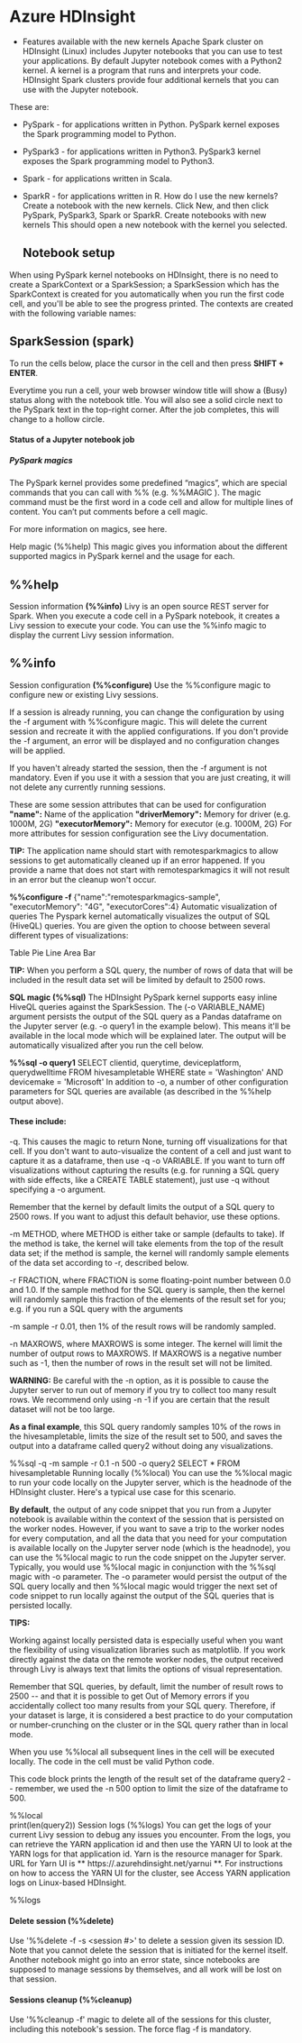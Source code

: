    # Azure HDInsight

* Features available with the new kernels
Apache Spark cluster on HDInsight (Linux) includes Jupyter notebooks that you can use to test your applications.
By default Jupyter notebook comes with a Python2 kernel.
A kernel is a program that runs and interprets your code.
HDInsight Spark clusters provide four additional kernels that you can use with the Jupyter notebook.

These are:
* PySpark - for applications written in Python. PySpark kernel exposes the Spark programming model to Python.
* PySpark3 - for applications written in Python3. PySpark3 kernel exposes the Spark programming model to Python3.
* Spark - for applications written in Scala.
* SparkR - for applications written in R.
How do I use the new kernels?
Create a notebook with the new kernels. Click New, and then click PySpark, PySpark3, Spark or SparkR. 
Create notebooks with new kernels
This should open a new notebook with the kernel you selected.

   ## Notebook setup

When using PySpark kernel notebooks on HDInsight, there is no need to create a SparkContext or a SparkSession; a SparkSession which has the SparkContext is created for you automatically when you run the first code cell, and you'll be able to see the progress printed. The contexts are created with the following variable names:

   ## SparkSession (spark)
To run the cells below, place the cursor in the cell and then press __SHIFT + ENTER__.


Everytime you run a cell, your web browser window title will show a (Busy) status along with the notebook title. You will also see a solid circle next to the PySpark text in the top-right corner. After the job completes, this will change to a hollow circle.

   #### Status of a Jupyter notebook job

   ##### PySpark magics
The PySpark kernel provides some predefined “magics”, which are special commands that you can call with %% (e.g. %%MAGIC ). The magic command must be the first word in a code cell and allow for multiple lines of content. You can’t put comments before a cell magic.

For more information on magics, see here.

Help magic (%%help)
This magic gives you information about the different supported magics in PySpark kernel and the usage for each.

   ## %%help

Session information __(%%info)__
Livy is an open source REST server for Spark. When you execute a code cell in a PySpark notebook, it creates a Livy session to execute your code. You can use the %%info magic to display the current Livy session information.

   ## %%info

Session configuration __(%%configure)__
Use the %%configure magic to configure new or existing Livy sessions.

If a session is already running, you can change the configuration by using the -f argument with %%configure magic. This will delete the current session and recreate it with the applied configurations. If you don't provide the -f argument, an error will be displayed and no configuration changes will be applied.

If you haven't already started the session, then the -f argument is not mandatory. Even if you use it with a session that you are just creating, it will not delete any currently running sessions.

These are some session attributes that can be used for configuration
__"name":__ Name of the application
__"driverMemory":__ Memory for driver (e.g. 1000M, 2G)
__"executorMemory":__ Memory for executor (e.g. 1000M, 2G)
For more attributes for session configuration see the Livy documentation.

__TIP:__ The application name should start with remotesparkmagics to allow sessions to get automatically cleaned up if an error happened. If you provide a name that does not start with remotesparkmagics it will not result in an error but the cleanup won't occur.

__%%configure -f__ 
{"name":"remotesparkmagics-sample", "executorMemory": "4G", "executorCores":4}
Automatic visualization of queries
The Pyspark kernel automatically visualizes the output of SQL (HiveQL) queries. You are given the option to choose between several different types of visualizations:

Table
Pie
Line
Area
Bar

__TIP:__ When you perform a SQL query, the number of rows of data that will be included in the result data set will be limited by default to 2500 rows.

__SQL magic (%%sql)__
The HDInsight PySpark kernel supports easy inline HiveQL queries against the SparkSession. The (-o VARIABLE_NAME) argument persists the output of the SQL query as a Pandas dataframe on the Jupyter server (e.g. -o query1 in the example below). This means it'll be available in the local mode which will be explained later. The output will be automatically visualized after you run the cell below.

__%%sql -o query1__
SELECT clientid, querytime, deviceplatform, querydwelltime 
FROM hivesampletable
WHERE state = 'Washington' AND devicemake = 'Microsoft' 
In addition to -o, a number of other configuration parameters for SQL queries are available (as described in the %%help output above). 

   #### These include:
-q. This causes the magic to return None, turning off visualizations for that cell. If you don't want to auto-visualize the content of a cell and just want to capture it as a dataframe, then use -q -o VARIABLE. If you want to turn off visualizations without capturing the results (e.g. for running a SQL query with side effects, like a CREATE TABLE statement), just use -q without specifying a -o argument.

Remember that the kernel by default limits the output of a SQL query to 2500 rows. If you want to adjust this default behavior, use these options.

-m METHOD, where METHOD is either take or sample (defaults to take). If the method is take, the kernel will take elements from the top of the result data set; if the method is sample, the kernel will randomly sample elements of the data set according to -r, described below.

-r FRACTION, where FRACTION is some floating-point number between 0.0 and 1.0. If the sample method for the SQL query is sample, then the kernel will randomly sample this fraction of the elements of the result set for you; e.g. if you run a SQL query with the arguments 

-m sample -r 0.01, then 1% of the result rows will be randomly sampled.

-n MAXROWS, where MAXROWS is some integer. The kernel will limit the number of output rows to MAXROWS. If MAXROWS is a negative number such as -1, then the number of rows in the result set will not be limited.

__WARNING:__ Be careful with the -n option, as it is possible to cause the Jupyter server to run out of memory if you try to collect too many result rows. We recommend only using -n -1 if you are certain that the result dataset will not be too large.

__As a final example__, this SQL query randomly samples 10% of the rows in the hivesampletable, limits the size of the result set to 500, and saves the output into a dataframe called query2 without doing any visualizations.

%%sql -q -m sample -r 0.1 -n 500 -o query2 
SELECT * FROM hivesampletable
Running locally (%%local)
You can use the %%local magic to run your code locally on the Jupyter server, which is the headnode of the HDInsight cluster. Here's a typical use case for this scenario.

__By default__, the output of any code snippet that you run from a Jupyter notebook is available within the context of the session that is persisted on the worker nodes. However, if you want to save a trip to the worker nodes for every computation, and all the data that you need for your computation is available locally on the Jupyter server node (which is the headnode), you can use the %%local magic to run the code snippet on the Jupyter server. Typically, you would use %%local magic in conjunction with the %%sql magic with -o parameter. The -o parameter would persist the output of the SQL query locally and then %%local magic would trigger the next set of code snippet to run locally against the output of the SQL queries that is persisted locally.

__TIPS:__

Working against locally persisted data is especially useful when you want the flexibility of using visualization libraries such as matplotlib. If you work directly against the data on the remote worker nodes, the output received through Livy is always text that limits the options of visual representation.

Remember that SQL queries, by default, limit the number of result rows to 2500 -- and that it is possible to get Out of Memory errors if you accidentally collect too many results from your SQL query. Therefore, if your dataset is large, it is considered a best practice to do your computation or number-crunching on the cluster or in the SQL query rather than in local mode.

When you use %%local all subsequent lines in the cell will be executed locally. The code in the cell must be valid Python code.

This code block prints the length of the result set of the dataframe query2 -- remember, we used the -n 500 option to limit the size of the dataframe to 500.

%%local  
print(len(query2))
Session logs (%%logs)
You can get the logs of your current Livy session to debug any issues you encounter. From the logs, you can retrieve the YARN application id and then use the YARN UI to look at the YARN logs for that application id. Yarn is the resource manager for Spark. URL for Yarn UI is ** https://<clusterdnsname>.azurehdinsight.net/yarnui **. For instructions on how to access the YARN UI for the cluster, see Access YARN application logs on Linux-based HDInsight.

%%logs
   #### Delete session (%%delete)
Use '%%delete -f -s <session #>' to delete a session given its session ID. Note that you cannot delete the session that is initiated for the kernel itself. Another notebook might go into an error state, since notebooks are supposed to manage sessions by themselves, and all work will be lost on that session.

   #### Sessions cleanup (%%cleanup)
Use '%%cleanup -f' magic to delete all of the sessions for this cluster, including this notebook's session. The force flag -f is mandatory.

